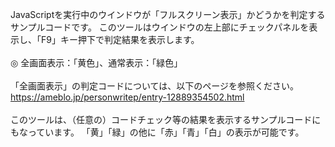JavaScriptを実行中のウインドウが「フルスクリーン表示」かどうかを判定するサンプルコードです。
このツールはウインドウの左上部にチェックパネルを表示し、「F9」キー押下で判定結果を表示します。<br>
<br>
◎ 全画面表示：「黄色」、通常表示：「緑色」 <br>
<br>
「全画面表示」の判定コードについては、以下のページを参照ください。
https://ameblo.jp/personwritep/entry-12889354502.html
<br>
<br>
このツールは、（任意の）コードチェック等の結果を表示するサンプルコードにもなっています。
「黄」「緑」の他に「赤」「青」「白」の表示が可能です。

